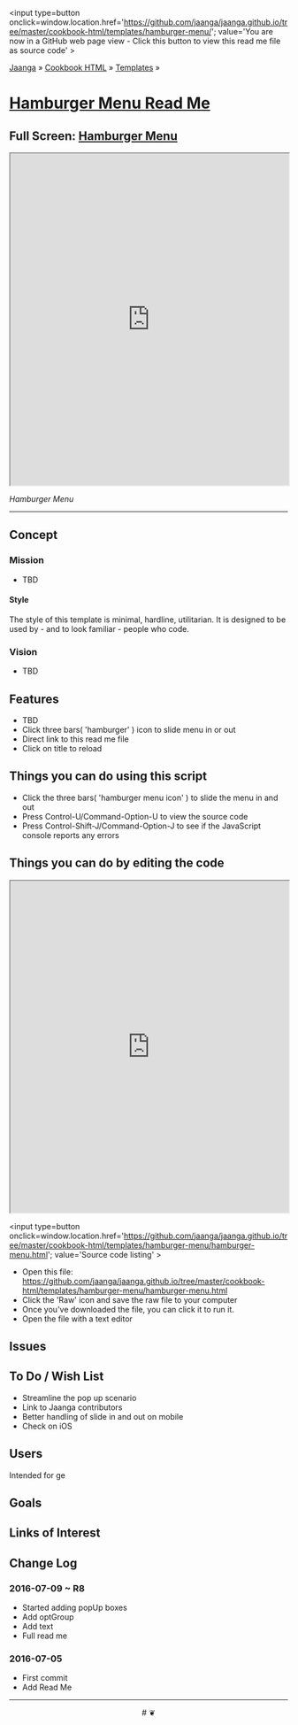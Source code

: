 <span style=display:none; >[You are now in a GitHub source code view - click this link to view Read Me file as a web page]
( http://jaanga.github.io/cookbook-html/templates/hamburger-menu/#readme.md "View file as a web page." ) </span>
<input type=button onclick=window.location.href='https://github.com/jaanga/jaanga.github.io/tree/master/cookbook-html/templates/hamburger-menu/'; 
value='You are now in a GitHub web page view - Click this button to view this read me file as source code' >

[Jaanga]( https://jaanga.github.io ) &raquo; [Cookbook HTML]( http://jaanga.github.io/cookbook-html/  ) &raquo;
[Templates]( https://jaanga.github.io/cookbook-html/templates/ ) &raquo;


[Hamburger Menu Read Me]( https://jaanga.github.io/cookbook-html/templates/hamburger-menu/index.html#readme.md )
===

## Full Screen: [ Hamburger Menu ]( https://jaanga.github.io/cookbook-html/templates/hamburger-menu/index.html )


<img src="" style=display:none; width=800 >


<iframe src=https://jaanga.github.io/cookbook-html/templates/hamburger-menu/index.html width=100% height=600px ></iframe>


_Hamburger Menu_

***


## Concept

### Mission

* TBD

#### Style

The style of this template is minimal, hardline, utilitarian.
It is designed to be used by - and to look familiar - people who code.

### Vision

* TBD

## Features

* TBD
* Click three bars( 'hamburger' ) icon to slide menu in or out
* Direct link to this read me file
* Click on title to reload 


## Things you can do using this script


* Click the three bars( 'hamburger menu icon' ) to slide the menu in and out
* Press Control-U/Command-Option-U to view the source code
* Press Control-Shift-J/Command-Option-J to see if the JavaScript console reports any errors



## Things you can do by editing the code

<iframe src='https://jaanga.github.io/cookbook-html/examples/libraries/ace-editor/ace-view-r1.html#
	http://jaanga.github.io/cookbook-html/templates/hamburger-menu/hamburger-menu.html' width=100% height=600 ></iframe>

<input type=button onclick=window.location.href='https://github.com/jaanga/jaanga.github.io/tree/master/cookbook-html/templates/hamburger-menu/hamburger-menu.html';
value='Source code listing' >


* Open this file: https://github.com/jaanga/jaanga.github.io/tree/master/cookbook-html/templates/hamburger-menu/hamburger-menu.html
* Click the 'Raw' icon and save the raw file to your computer
* Once you've downloaded the file, you can click it to run it.
* Open the file with a text editor


## Issues


## To Do / Wish List

* Streamline the pop up scenario
* Link to Jaanga contributors
* Better handling of slide in and out on mobile
* Check on iOS



## Users

Intended for ge

## Goals

## Links of Interest




## Change Log

### 2016-07-09 ~ R8

* Started adding popUp boxes
* Add optGroup
* Add text
* Full read me

### 2016-07-05

* First commit
* Add Read Me


***

<center title='Jaanga ~ your 3D happy place' >
# <a href=javascript:window.scrollTo(0,0); style=text-decoration:none; > ❦ </a>
</center>
